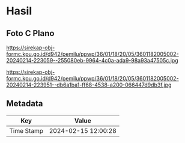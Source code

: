 # Hasil

## Foto C Plano

https://sirekap-obj-formc.kpu.go.id/d942/pemilu/ppwp/36/01/18/20/05/3601182005002-20240214-223059--255080eb-9964-4c0a-ada9-98a93a47505c.jpg

https://sirekap-obj-formc.kpu.go.id/d942/pemilu/ppwp/36/01/18/20/05/3601182005002-20240214-223951--db6a1ba1-ff68-4538-a200-066447d9db3f.jpg


## Metadata

| Key        | Value               |
| ---------- | ------------------- |
| Time Stamp | 2024-02-15 12:00:28 |



